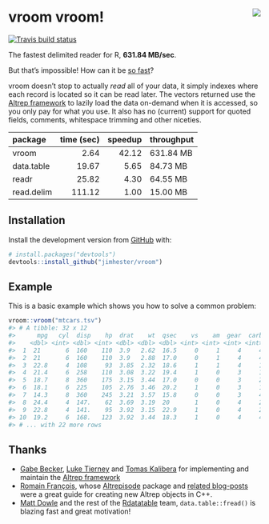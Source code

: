 
<!-- README.md is generated from README.Rmd. Please edit that file -->

# vroom vroom\! <a href="http://jimhester.github.io/vroom"><img src="https://i.gifer.com/2TjY.gif" align="right" /></a>

<!-- badges: start -->

[![Travis build
status](https://travis-ci.org/jimhester/vroom.svg?branch=master)](https://travis-ci.org/jimhester/vroom)
<!-- badges: end -->

The fastest delimited reader for R, **631.84 MB/sec**.

But that’s impossible\! How can it be [so
fast](https://jimhester.github.io/vroom/articles/benchmarks/benchmarks.html)?

vroom doesn’t stop to actually *read* all of your data, it simply
indexes where each record is located so it can be read later. The
vectors returned use the [Altrep
framework](https://svn.r-project.org/R/branches/ALTREP/ALTREP.html) to
lazily load the data on-demand when it is accessed, so you only pay for
what you use. It also has no (current) support for quoted fields,
comments, whitespace trimming and other niceties.

| package    | time (sec) | speedup | throughput |
| :--------- | ---------: | ------: | :--------- |
| vroom      |       2.64 |   42.12 | 631.84 MB  |
| data.table |      19.67 |    5.65 | 84.73 MB   |
| readr      |      25.82 |    4.30 | 64.55 MB   |
| read.delim |     111.12 |    1.00 | 15.00 MB   |

## Installation

Install the development version from [GitHub](https://github.com/) with:

``` r
# install.packages("devtools")
devtools::install_github("jimhester/vroom")
```

## Example

This is a basic example which shows you how to solve a common problem:

``` r
vroom::vroom("mtcars.tsv")
#> # A tibble: 32 x 12
#>      mpg   cyl  disp    hp  drat    wt  qsec    vs    am  gear  carb test 
#>    <dbl> <int> <dbl> <int> <dbl> <dbl> <dbl> <int> <int> <int> <int> <lgl>
#>  1  21       6  160    110  3.9   2.62  16.5     0     1     4     4 FALSE
#>  2  21       6  160    110  3.9   2.88  17.0     0     1     4     4 FALSE
#>  3  22.8     4  108     93  3.85  2.32  18.6     1     1     4     1 TRUE 
#>  4  21.4     6  258    110  3.08  3.22  19.4     1     0     3     1 FALSE
#>  5  18.7     8  360    175  3.15  3.44  17.0     0     0     3     2 FALSE
#>  6  18.1     6  225    105  2.76  3.46  20.2     1     0     3     1 FALSE
#>  7  14.3     8  360    245  3.21  3.57  15.8     0     0     3     4 FALSE
#>  8  24.4     4  147.    62  3.69  3.19  20       1     0     4     2 TRUE 
#>  9  22.8     4  141.    95  3.92  3.15  22.9     1     0     4     2 TRUE 
#> 10  19.2     6  168.   123  3.92  3.44  18.3     1     0     4     4 FALSE
#> # ... with 22 more rows
```

## Thanks

  - [Gabe Becker](https://twitter.com/groundwalkergmb), [Luke
    Tierney](https://stat.uiowa.edu/~luke/) and [Tomas
    Kalibera](https://github.com/kalibera) for implementing and maintain
    the [Altrep
    framework](https://svn.r-project.org/R/branches/ALTREP/ALTREP.html)
  - [Romain François](https://twitter.com/romain_francois), whose
    [Altrepisode](https://purrple.cat/blog/2018/10/14/altrep-and-cpp/)
    package and [related
    blog-posts](https://purrple.cat/blog/2018/10/14/altrep-and-cpp/)
    were a great guide for creating new Altrep objects in C++.
  - [Matt Dowle](https://twitter.com/mattdowle) and the rest of the
    [Rdatatable](https://github.com/Rdatatable) team,
    `data.table::fread()` is blazing fast and great motivation\!
